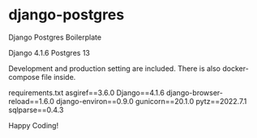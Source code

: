 # django-postgres
Django Postgres Boilerplate

Django 4.1.6
Postgres 13

Development and production setting are included.
There is also docker-compose file inside.

requirements.txt
asgiref==3.6.0
Django==4.1.6
django-browser-reload==1.6.0
django-environ==0.9.0
gunicorn==20.1.0
pytz==2022.7.1
sqlparse==0.4.3

Happy Coding!
